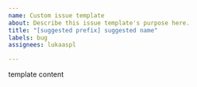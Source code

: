 ```yaml
---
name: Custom issue template
about: Describe this issue template's purpose here.
title: "[suggested prefix] suggested name"
labels: bug
assignees: lukaaspl

---
```


template content
